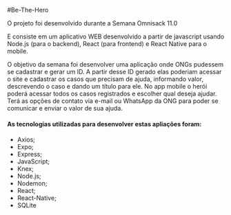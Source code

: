 
#Be-The-Hero

O projeto foi desenvolvido durante a Semana Omnisack 11.0

E consiste em um aplicativo WEB desenvolvido a partir de javascript usando Node.js (para o backend), React (para frontend) e React Native para o mobile.

O objetivo da semana foi desenvolver uma aplicação onde ONGs pudessem se cadastrar e gerar um ID. A partir desse ID gerado elas poderiam acessar o site e cadastrar os casos que precisam de ajuda, informando valor, descrevendo o caso e dando um título para ele. 
No app mobile o herói poderá acessar todos os casos registrados e escolher qual deseja ajudar. Terá as opções de contato via e-mail ou WhatsApp da ONG para poder se comunicar e enviar o valor de sua ajuda.


#### As tecnologias utilizadas para desenvolver estas apliações foram: <h4>
* Axios;
* Expo;
* Express;
* JavaScript;
* Knex;
* Node.js;
* Nodemon;
* React;
* React-Native;
* SQLite
